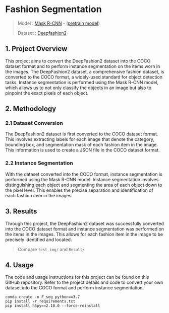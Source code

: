 # Fashion Segmentation

> Model : [Mask R-CNN](https://github.com/matterport/Mask_RCNN) - ([pretrain model](https://drive.google.com/file/d/1FVkhA4ys88C0bvUEb2Uh8lu1lQC7iD8m/view?usp=drive_link))
> 
> Dataset : [Deepfashion2](https://github.com/switchablenorms/DeepFashion2)


## 1. Project Overview
This project aims to convert the DeepFashion2 dataset into the COCO dataset format and to perform instance segmentation on the items worn in the images. The DeepFashion2 dataset, a comprehensive fashion dataset, is converted to the COCO format, a widely-used standard for object detection tasks. Instance segmentation is performed using the Mask R-CNN model, which allows us to not only classify the objects in an image but also to pinpoint the exact pixels of each object.

## 2. Methodology
### 2.1 Dataset Conversion
The DeepFashion2 dataset is first converted to the COCO dataset format. This involves extracting labels for each image that denote the category, bounding box, and segmentation mask of each fashion item in the image. This information is used to create a JSON file in the COCO dataset format.

### 2.2 Instance Segmentation
With the dataset converted into the COCO format, instance segmentation is performed using the Mask R-CNN model. Instance segmentation involves distinguishing each object and segmenting the area of each object down to the pixel level. This enables the precise separation and identification of each fashion item in the images.

## 3. Results
Through this project, the DeepFashion2 dataset was successfully converted into the COCO dataset format and instance segmentation was performed on the items in the images. This allows for each fashion item in the image to be precisely identified and located.

> Compare `test_img/` and `Result/`  

## 4. Usage
The code and usage instructions for this project can be found on this GitHub repository. Refer to the project details and code to convert your own dataset into the COCO format and perform instance segmentation.

```
conda create -n F_seg python==3.7
pip install -r requirements.txt
pip install h5py==2.10.0 --force-reinstall
```


